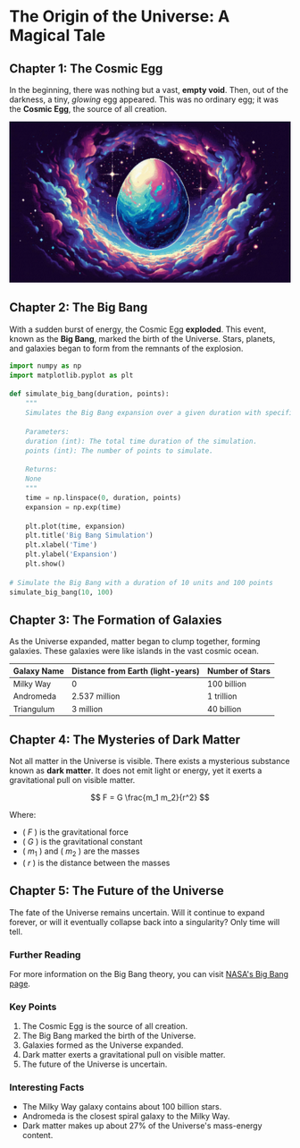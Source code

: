# The Origin of the Universe: A Magical Tale

## Chapter 1: The Cosmic Egg

In the beginning, there was nothing but a vast, **empty void**. Then, out of the darkness, a tiny, _glowing_ egg appeared. This was no ordinary egg; it was the **Cosmic Egg**, the source of all creation.

![The Cosmic Egg](https://raw.githubusercontent.com/hanyujie2002/my_pictures/main/images/The%20Cosmic%20Egg.png)

## Chapter 2: The Big Bang

With a sudden burst of energy, the Cosmic Egg **exploded**. This event, known as the **Big Bang**, marked the birth of the Universe. Stars, planets, and galaxies began to form from the remnants of the explosion.

```python [big_bang.py]
import numpy as np
import matplotlib.pyplot as plt

def simulate_big_bang(duration, points):
    """
    Simulates the Big Bang expansion over a given duration with specified points.

    Parameters:
    duration (int): The total time duration of the simulation.
    points (int): The number of points to simulate.

    Returns:
    None
    """
    time = np.linspace(0, duration, points)
    expansion = np.exp(time)

    plt.plot(time, expansion)
    plt.title('Big Bang Simulation')
    plt.xlabel('Time')
    plt.ylabel('Expansion')
    plt.show()

# Simulate the Big Bang with a duration of 10 units and 100 points
simulate_big_bang(10, 100)
```

## Chapter 3: The Formation of Galaxies

As the Universe expanded, matter began to clump together, forming galaxies. These galaxies were like islands in the vast cosmic ocean.

| Galaxy Name | Distance from Earth (light-years) | Number of Stars |
| ----------- | --------------------------------- | --------------- |
| Milky Way   | 0                                 | 100 billion     |
| Andromeda   | 2.537 million                     | 1 trillion      |
| Triangulum  | 3 million                         | 40 billion      |

## Chapter 4: The Mysteries of Dark Matter

Not all matter in the Universe is visible. There exists a mysterious substance known as **dark matter**. It does not emit light or energy, yet it exerts a gravitational pull on visible matter.

$$
F = G \frac{m_1 m_2}{r^2}
$$

Where:

- \( $F$ \) is the gravitational force
- \( $G$ \) is the gravitational constant
- \( $m_1$ \) and \( $m_2$ \) are the masses
- \( $r$ \) is the distance between the masses

## Chapter 5: The Future of the Universe

The fate of the Universe remains uncertain. Will it continue to expand forever, or will it eventually collapse back into a singularity? Only time will tell.

### Further Reading

For more information on the Big Bang theory, you can visit [NASA's Big Bang page](https://www.nasa.gov/subject/6893/the-big-bang/).

### Key Points

1. The Cosmic Egg is the source of all creation.
2. The Big Bang marked the birth of the Universe.
3. Galaxies formed as the Universe expanded.
4. Dark matter exerts a gravitational pull on visible matter.
5. The future of the Universe is uncertain.

### Interesting Facts

- The Milky Way galaxy contains about 100 billion stars.
- Andromeda is the closest spiral galaxy to the Milky Way.
- Dark matter makes up about 27% of the Universe's mass-energy content.
